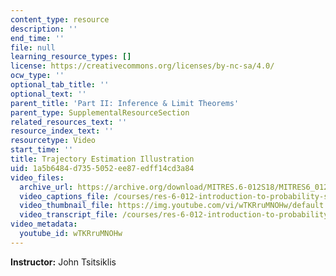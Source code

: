 ```yaml
---
content_type: resource
description: ''
end_time: ''
file: null
learning_resource_types: []
license: https://creativecommons.org/licenses/by-nc-sa/4.0/
ocw_type: ''
optional_tab_title: ''
optional_text: ''
parent_title: 'Part II: Inference & Limit Theorems'
parent_type: SupplementalResourceSection
related_resources_text: ''
resource_index_text: ''
resourcetype: Video
start_time: ''
title: Trajectory Estimation Illustration
uid: 1a5b6484-d735-5052-ee87-edff14cd3a84
video_files:
  archive_url: https://archive.org/download/MITRES.6-012S18/MITRES6_012S18_L15-08_300k.mp4
  video_captions_file: /courses/res-6-012-introduction-to-probability-spring-2018/a919f4b0efea53d6b5238ad83fa4c957_wTKRruMNOHw.vtt
  video_thumbnail_file: https://img.youtube.com/vi/wTKRruMNOHw/default.jpg
  video_transcript_file: /courses/res-6-012-introduction-to-probability-spring-2018/7658d6877a020e2a88bb331d4793714e_wTKRruMNOHw.pdf
video_metadata:
  youtube_id: wTKRruMNOHw
---
```


**Instructor:** John Tsitsiklis

